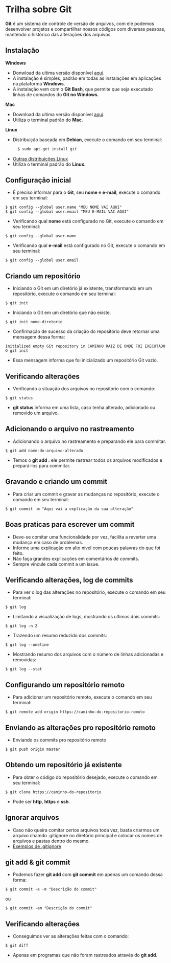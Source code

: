 # Trilha sobre Git

**Git** é um sistema de controle de versão de arquivos, com ele podemos desenvolver projetos e compartilhar nossos códigos com diversas pessoas, mantendo o histórico das alterações dos arquivos.

## Instalação
**Windows**
  - Donwload da ultima versão disponível [aqui](https://gitforwindows.org/).
  - A instalação é simples, padrão em todas as instalações em aplicações na plataforma **Windows**.
  - A instalação vem com o **Git Bash**, que permite que seja executado linhas de comandos do **Git no Windows**.
  
**Mac**
  - Download da ultima versão disponível [aqui](https://git-scm.com/download/mac).
  - Utiliza o terminal padrão do **Mac**.

**Linux**
- Distribuição baseada em **Debian**, execute o comando em seu terminal:
  ```bash
    $ sudo apt-get install git
  ```
- [Outras distribuições Linux](http://git-scm.com/download/linux)
- Utiliza o terminal padrão do **Linux**.

## Configuração inicial

- É preciso informar para o **Git**, seu **nome** e **e-mail**, execute o comando em seu terminal:
```git
$ git config --global user.name "MEU NOME VAI AQUI"
$ git config --global user.email "MEU E-MAIL VAI AQUI"
```
- Verificando qual **nome** está configurado no Git, execute o comando em seu terminal:
```git
$ git config --global user.name
```
- Verificando qual **e-mail** está configurado no Git, execute o comando em seu terminal:
```git
$ git config --global user.email
```
## Criando um repositório
  - Iniciando o Git em um diretório já existente, transformando em um repositório, execute o comando em seu terminal:
```git
$ git init
```
  - Iniciando o Git em um diretório que não existe.
```git
$ git init nome-diretorio
```
  - Confirmação de sucesso da criação do repositório deve retornar uma mensagem dessa forma:
```git
Initialized empty Git repository in CAMINHO RAIZ DE ONDE FOI EXECUTADO O git init
```
  - Essa mensagem informa que foi inicializado um repositório Git vazio.
  
## Verificando alterações
  - Verificando a situação dos arquivos no repositório com o comando:
```git
$ git status
```
  - **git status** informa em uma lista, caso tenha alterado, adicionado ou removido um arquivo. 
  
## Adicionando o arquivo no rastreamento 
  - Adicionando o arquivo no rastreamento e preparando ele para commitar.
```git
$ git add nome-do-arquivo-alterado
```
  - Temos o **git add .** ele permite rastrear todos os arquivos modificados e prepará-los para commitar.
  
## Gravando e criando um commit
  - Para criar um commit e gravar as mudanças no repositório, execute o comando em seu terminal:
```git
$ git commit -m "Aqui vai a explicação da sua alteração"
```
  
## Boas praticas para escrever um commit
  - Deve-se comitar uma funcionalidade por vez, facilita a reverter uma mudança em caso de problemas.
  - Informe uma explicação em alto nível com poucas palavras do que foi feito.
  - Não faça grandes explicações em comentários de commits.
  - Sempre vincule cada commit a um issue.

## Verificando alterações, log de commits
  - Para ver o log das alterações no repositório, execute o comando em seu terminal:
```git
$ git log
```
  - Limitando a visualização de logs, mostrando os ultimos dois commits:

```git
$ git log -n 2  
```
  - Trazendo um resumo reduzido dos commits:
```git
$ git log --oneline
```
- Mostrando resumo dos arquivos com o número de linhas adicionadas e removidas:
```git
$ git log --stat
```


## Configurando um repositório remoto
  - Para adicionar um repositório remoto, execute o comando em seu terminal: 
```git
$ git remote add origin https://caminho-do-repositorio-remoto
```
## Enviando as alterações pro repositório remoto
 - Enviando os commits pro repositório remoto
```git
$ git push origin master 
```
## Obtendo um repositório já existente
  - Para obter o código do repositório desejado, execute o comando em seu terminal:
```git
$ git clone https://caminho-do-repositorio
```
  - Pode ser **http**, **https** e **ssh**.
  
## Ignorar arquivos
  - Caso não queira comitar certos arquivos toda vez, basta criarmos um arquivo chamdo .gitignore no diretório principal e colocar os nomes de arquivos e pastas dentro do mesmo.
  - [Exemplos de .gitignore](https://github.com/github/gitignore)

## git add & git commit 
  - Podemos fazer **git add** com **git commit** em apenas um comando dessa forma:
```git
$ git commit -a -m "Descrição do commit"
```
ou
```git
$ git commit -am "Descrição do commit"
```

## Verificando alterações

- Conseguimos ver as alterações feitas com o comando:
```git
$ git diff
```
- Apenas em programas que não foram rastreados através do **git add**.
  
